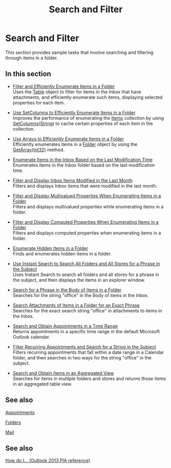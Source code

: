 ﻿---
title: Search and Filter
TOCTitle: Search and Filter
ms:assetid: 57eeac70-115f-45d3-bcf3-90d2dc664e1c
ms:mtpsurl: https://msdn.microsoft.com/en-us/library/Ff184609(v=office.15)
ms:contentKeyID: 55119882
ms.date: 07/24/2014
mtps_version: v=office.15
---

# Search and Filter

This section provides sample tasks that involve searching and filtering through items in a folder.

## In this section

  - [Filter and Efficiently Enumerate Items in a Folder](how-to-filter-and-efficiently-enumerate-items-in-a-folder.md)  
    Uses the [Table](https://msdn.microsoft.com/en-us/library/bb652856\(v=office.15\)) object to filter for items in the Inbox that have attachments, and efficiently enumerate such items, displaying selected properties for each item.

  - [Use SetColumns to Efficiently Enumerate Items in a Folder](how-to-use-setcolumns-to-efficiently-enumerate-items-in-a-folder.md)  
    Improves the performance of enumerating the [Items](https://msdn.microsoft.com/en-us/library/bb645287\(v=office.15\)) collection by using [SetColumns(String)](https://msdn.microsoft.com/en-us/library/bb610268\(v=office.15\)) to cache certain properties of each item in the collection.

  - [Use Arrays to Efficiently Enumerate Items in a Folder](how-to-use-arrays-to-efficiently-enumerate-items-in-a-folder.md)  
    Efficiently enumerates items in a [Folder](https://msdn.microsoft.com/en-us/library/bb645774\(v=office.15\)) object by using the [GetArray(Int32)](https://msdn.microsoft.com/en-us/library/bb608928\(v=office.15\)) method.

  - [Enumerate Items in the Inbox Based on the Last Modification Time](how-to-enumerate-items-in-the-inbox-based-on-the-last-modification-time.md)  
    Enumerates items in the Inbox folder based on the last modification time.

  - [Filter and Display Inbox Items Modified in the Last Month](how-to-filter-and-display-inbox-items-modified-in-the-last-month.md)  
    Filters and displays Inbox items that were modified in the last month.

  - [Filter and Display Multivalued Properties When Enumerating Items in a Folder](how-to-filter-and-display-multivalued-properties-when-enumerating-items-in-a-folder.md)  
    Filters and displays multivalued properties while enumerating items in a folder.

  - [Filter and Display Computed Properties When Enumerating Items in a Folder](how-to-filter-and-display-computed-properties-when-enumerating-items-in-a-folder.md)  
    Filters and displays computed properties when enumerating items in a folder.

  - [Enumerate Hidden Items in a Folder](how-to-enumerate-hidden-items-in-a-folder.md)  
    Finds and enumerates hidden items in a folder.

  - [Use Instant Search to Search All Folders and All Stores for a Phrase in the Subject](how-to-use-instant-search-to-search-all-folders-and-all-stores-for-a-phrase-in-the-subject.md)  
    Uses Instant Search to search all folders and all stores for a phrase in the subject, and then displays the items in an explorer window.

  - [Search for a Phrase in the Body of Items in a Folder](how-to-search-for-a-phrase-in-the-body-of-items-in-a-folder.md)  
    Searches for the string "office" in the Body of items in the Inbox.

  - [Search Attachments of Items in a Folder for an Exact Phrase](how-to-search-attachments-of-items-in-a-folder-for-an-exact-phrase.md)  
    Searches for the exact search string "office" in attachments to items in the Inbox.

  - [Search and Obtain Appointments in a Time Range](how-to-search-and-obtain-appointments-in-a-time-range.md)  
    Returns appointments in a specific time range in the default Microsoft Outlook calendar.

  - [Filter Recurring Appointments and Search for a String in the Subject](how-to-filter-recurring-appointments-and-search-for-a-string-in-the-subject.md)  
    Filters recurring appointments that fall within a date range in a Calendar folder, and then searches in two ways for the string "office" in the subject.

  - [Search and Obtain Items in an Aggregated View](how-to-search-and-obtain-items-in-an-aggregated-view.md)  
    Searches for items in multiple folders and stores and returns those items in an aggregated table view.

## See also

[Appointments](appointments.md)

[Folders](folders.md)

[Mail](mail.md)

## See also



[How do I... (Outlook 2013 PIA reference)](how-do-i-outlook-2013-pia-reference.md)

